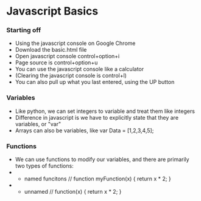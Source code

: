 # Javascript Basics #

### Starting off ###
- Using the javascript console on Google Chrome
- Download the basic.html file
- Open javascript console control+option+i
- Page source is control+option+u
- You can use the javascript console like a calculator 
- (Clearing the javascript console is control+l)
- You can also pull up what you last entered, using the UP button

### Variables ###
- Like python, we can set integers to variable and treat them like integers
- Difference in javascript is we have to explicitly state that they are variables, or "var"
- Arrays can also be variables, like var Data = [1,2,3,4,5];

### Functions ###
- We can use functions to modify our variables, and there are primarily two types of functions:
- - named funcitons // function myFunction(x) { return x * 2; } 
- - unnamed //  function(x) { return x * 2; } 
